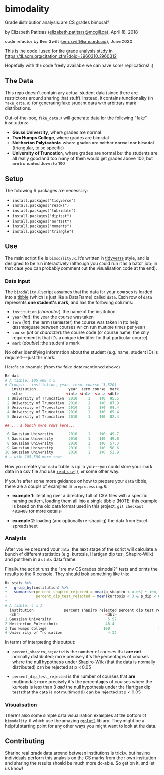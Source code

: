 # bimodality

Grade distribution analysis: are CS grades bimodal?

by Elizabeth Patitsas (<elizabeth.patitsas@mcgill.ca>), April 18, 2018

code refactor by Ben Swift (<ben.swift@anu.edu.au>), June 2020

This is the code I used for the grade analysis study in
<https://dl.acm.org/citation.cfm?doid=2960310.2960312>

Hopefully with the code freely available we can have some replications! :)

## The Data

This repo doesn't contain any actual student data (since there are restrictions
around sharing that stuff). Instead, it contains functionality (in
`fake_data.R`) for generating fake student data with arbitrary mark
distributions.

Out-of-the-box, `fake_data.R` will generate data for the following "fake"
institutions:

- **Gauss University**, where grades are normal
- **Two Humps College**, where grades are bimodal
- **Neitherton Polytechnic**, where grades are neither normal nor bimodal
  (triangular, to be specific)
- **University of Truncation**, where grades are normal but the students are all
  really good and too many of them would get grades above 100, but are truncated
  down to 100

## Setup

The following R packages are necessary:

- `install.packages("tidyverse")`
- `install.packages("readxl")`
- `install.packages("lubridate")`
- `install.packages("diptest")`
- `install.packages("nortest")`
- `install.packages("moments")`
- `install.packages("triangle")`

## Use

The main script file is `bimodality.R`. It's written in
[tidyverse](https://www.tidyverse.org/) style, and is designed to be run
interactively (although you could run it as a batch job; in that case you can
probably comment out the visualisation code at the end).

### Data input

The `bimodality.R` script assumes that the data for your courses is loaded into
a [tibble](https://tibble.tidyverse.org/) (which is just like a DataFrame)
called `data`. Each row of `data` represents **one student's mark**, and has the
following columns:

- `institution` (_character_): the name of the institution
- `year` (_int_): the year the course was taken
- `term` (_int_): the term (semester) the course was taken in (to help
  disambiguate between courses which run multiple times per year)
- `course` (_int_ or _character_): the course code (or course name; the only
  requirement is that it's a unique identifier for that particular course)
- `mark` (_double_): the student's mark

No other identifying information about the student (e.g. name, student ID) is
required---just the mark.

Here's an example (from the fake data mentioned above)

```R
R> data
# A tibble: 105,600 x 5
# Groups:   institution, year, term, course [3,520]
   institution               year  term course  mark
   <chr>                    <int> <int>  <int> <dbl>
 1 University of Truncation  2010     1    100  95.5
 2 University of Truncation  2010     1    100  87.9
 3 University of Truncation  2010     1    100  88.4
 4 University of Truncation  2010     1    100  69.4
 5 University of Truncation  2010     1    100  82.4

## ... a bunch more rows here...

 6 Gaussian University       2010     1    100  49.7
 7 Gaussian University       2010     1    100  49.8
 8 Gaussian University       2010     1    100  57.3
 9 Gaussian University       2010     1    100  58.6
10 Gaussian University       2010     1    100  52.9
# … with 105,590 more rows
```

How you create your `data` tibble is up to you---you could store your mark data
in a csv file and use
[`read_csv()`](https://readr.tidyverse.org/reference/read_delim.html), or some
other way.

If you're after some more guidance on how to prepare your `data` tibble, there
are a couple of examples in `preprocessing.R`:

- **example 1**: iterating over a directory full of CSV files with a specific
  naming pattern, loading them all into a single tibble (NOTE: this example is
  based on the old data format used in this project, `git checkout 481b408` for
  more details)

- **example 2**: loading (and optionally re-shaping) the data from Excel spreadsheet

### Analysis

After you've prepared your `data`, the next stage of the script will calculate a
bunch of different statistics (e.g. kurtosis, Hartigan dip test, Shapiro-Wilk)
and put them in a `stats` data frame.

Finally, the script runs the "are my CS grades bimodal?" tests and prints the
results to the R console. They should look something like this:

```R
R> stats %>%
+   group_by(institution) %>%
+   summarise(percent_shapiro_rejected = mean(p_shapiro < 0.05) * 100,
+             percent_dip_test_rejected = mean(kurtosis < 3 & p_dip < 0.05) * 100)
+
# A tibble: 4 x 3
  institution              percent_shapiro_rejected percent_dip_test_rejected
  <chr>                                       <dbl>                     <dbl>
1 Gaussian University                          5.57                     0.114
2 Neitherton Polytechnic                      48.4                      0.909
3 Two Humps College                          100                      100
4 University of Truncation                     4.55                     0.227
```

In terms of interpreting this output:

- `percent_shapiro_rejected` is the number of courses that **are not** normally
  distributed; more precisely it's the percentages of courses where the null
  hypothesis under Shapiro-Wilk (that the data is normally distributed) can be
  rejected at p < 0.05

- `percent_dip_test_rejected` is the number of courses that **are** multimodal;
  more precisely it's the percentages of courses where the kurtosis is less than
  3 _and_ the null hypothesis under the Hartigan dip test (that the data is not
  multimodal) can be rejected at p < 0.05

### Visualisation

There's also some simple data visualisation examples at the bottom of
`bimodality.R` which use the amazing
[`ggplot2`](https://ggplot2.tidyverse.org/index.html) library. They might be a
helpful starting point for any other ways you might want to look at the data.

## Contributing

Sharing real grade data around between institutions is tricky, but having
individuals perform this analysis on the CS marks from their own institution and
sharing the results should be much more do-able. So get on it, and let us know!
